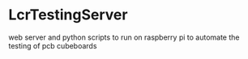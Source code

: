 # LcrTestingServer
 web server and python scripts to run on raspberry pi to automate the testing of pcb cubeboards
